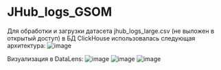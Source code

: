 # JHub_logs_GSOM
Для обработки и загрузки датасета jhub_logs_large.csv (не выложен в открытый доступ) в БД ClickHouse использовалась следующая архитектура: 
![image](https://user-images.githubusercontent.com/114469801/235177733-2b2c4bfb-c823-4e32-a2de-0fc9baadbeb0.png)


Визуализация в DataLens:
![image](https://user-images.githubusercontent.com/114469801/235179138-9115c815-f763-4108-bf61-3f0d365e0695.png)
![image](https://user-images.githubusercontent.com/114469801/235179201-1378813c-cf44-477d-a55c-8c05215f2d9d.png)
![image](https://user-images.githubusercontent.com/114469801/235179262-6cf0c3b5-bf46-4bf3-a76e-5f6f75eba9e5.png)
